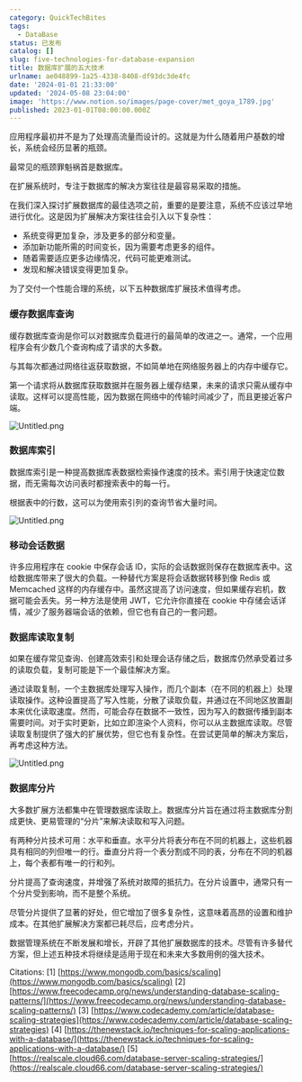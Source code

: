 ```yaml
---
category: QuickTechBites
tags:
  - DataBase
status: 已发布
catalog: []
slug: five-technologies-for-database-expansion
title: 数据库扩展的五大技术
urlname: ae048899-1a25-4338-8408-df93dc3de4fc
date: '2024-01-01 21:33:00'
updated: '2024-05-08 23:04:00'
image: 'https://www.notion.so/images/page-cover/met_goya_1789.jpg'
published: 2023-01-01T08:00:00.000Z
---
```


应用程序最初并不是为了处理高流量而设计的。这就是为什么随着用户基数的增长，系统会经历显著的瓶颈。


最常见的瓶颈罪魁祸首是数据库。


在扩展系统时，专注于数据库的解决方案往往是最容易采取的措施。


在我们深入探讨扩展数据库的最佳选项之前，重要的是要注意，系统不应该过早地进行优化。这是因为扩展解决方案往往会引入以下复杂性：

- 系统变得更加复杂，涉及更多的部分和变量。
- 添加新功能所需的时间变长，因为需要考虑更多的组件。
- 随着需要适应更多边缘情况，代码可能更难测试。
- 发现和解决错误变得更加复杂。

为了交付一个性能合理的系统，以下五种数据库扩展技术值得考虑。


### **缓存数据库查询**


缓存数据库查询是你可以对数据库负载进行的最简单的改进之一。通常，一个应用程序会有少数几个查询构成了请求的大多数。


与其每次都通过网络往返获取数据，不如简单地在网络服务器上的内存中缓存它。


第一个请求将从数据库获取数据并在服务器上缓存结果，未来的请求只需从缓存中读取。这样可以提高性能，因为数据在网络中的传输时间减少了，而且更接近客户端。


![Untitled.png](https://prod-files-secure.s3.us-west-2.amazonaws.com/5d24fe63-e567-4804-86f9-9fdc62e13082/90ccd300-8cb4-4392-a93f-76f7d0b7f352/Untitled.png?X-Amz-Algorithm=AWS4-HMAC-SHA256&X-Amz-Content-Sha256=UNSIGNED-PAYLOAD&X-Amz-Credential=ASIAZI2LB466WSC6ND7J%2F20250219%2Fus-west-2%2Fs3%2Faws4_request&X-Amz-Date=20250219T213244Z&X-Amz-Expires=3600&X-Amz-Security-Token=IQoJb3JpZ2luX2VjEIT%2F%2F%2F%2F%2F%2F%2F%2F%2F%2FwEaCXVzLXdlc3QtMiJHMEUCIQDxuylvumtFn9q6Y6qid35NWRP16U%2FUrlVbGnryak4YoQIgAwjreSRVvFRl5azYMhiQbcuqXofTAt0wpuCZjaXLwQ0qiAQIrf%2F%2F%2F%2F%2F%2F%2F%2F%2F%2FARAAGgw2Mzc0MjMxODM4MDUiDK2FTYGNjLOuZe59lSrcA2fdqzqnkwIiiXKSpeHch26vazhz%2BptpGXE0jRgbMERra6vIUAuoHwnvDbfPbiH1k1MqhwICVBk8GnxVpwqyFnFDvyXlc%2FaF6bIeP4FtI0aH4rGqEyZF5nDfyZZKZEK0qeaLgIiAH3PkhZOZaYf77iJUO5DvQkj6AuPek%2BOw1%2FsLTYJOhNR13fRrnCFGsoZBuExqw9z9iaYQop9dnUPIB41EmnPt6lKUQsW5TgRpf%2Bh%2B9RLEGBkGpCY9vTYDegiie9myoVihmy%2F85o51SdXN1Y9iNqPnx45UZeoxXyl8q9h7CdxpKwqTEzLboZaj00wIUIvI%2BV%2B55CrY8wagq6BnaZZi2bCMtlOv2KLH4l7tkwR852Nmzwrdfl06JGbyRTJVahNjY2iN8moq6tviezRT3yZkq%2F2NKuYkDddYDvmBg%2FtJVJHMdZTqrD8l7lpXKcHCmAoVaTu0puWoG4ZXD25HuQxdDimhWrjaT2EYvozjco%2BWfkUzTy%2FrdVJzOWzydgDteal%2B%2F%2BZCnkFLDh8NmtVwdXnQ%2FzNn5JgA4gl8z%2F7V8MMeQK1BKfyFA3KkN6GMrQeEDyTheGOVKX%2B54j3N3k0iaFo1iKUrgaHpL6nXWxNgjC6Vy%2F%2FOIit2vpOXM9VUMObu2L0GOqUBqYBBkM77KVj8CVGpvtrd1KJhfjm5C4iwQM2EfFoSSHKsEf4WdoktnhsGMnRs5TcV6X0QxJPU1usv4NB8EBFYMyf83xqHgKTpQ2Bvt%2FiVqWSN1OhSvKCZxuxX8%2FAJNiB%2BqZlMtkCDZlXg9o80gEQH45tz0UsnIADnMgjWxT0eY9%2Fj3arWwZth11dIeqxTukHofqhv7FTFWBIYGzOgMngMDLtDB8Jw&X-Amz-Signature=c7178b1842a2f1ab42c2b8bf6c6d34fbe0c6e426f39a8c0573d04691380f5081&X-Amz-SignedHeaders=host&x-id=GetObject)


### **数据库索引**


数据库索引是一种提高数据库表数据检索操作速度的技术。索引用于快速定位数据，而无需每次访问表时都搜索表中的每一行。


根据表中的行数，这可以为使用索引列的查询节省大量时间。


![Untitled.png](https://prod-files-secure.s3.us-west-2.amazonaws.com/5d24fe63-e567-4804-86f9-9fdc62e13082/d4109739-24f9-4adf-abd6-8eec0d12f3c8/Untitled.png?X-Amz-Algorithm=AWS4-HMAC-SHA256&X-Amz-Content-Sha256=UNSIGNED-PAYLOAD&X-Amz-Credential=ASIAZI2LB466WSC6ND7J%2F20250219%2Fus-west-2%2Fs3%2Faws4_request&X-Amz-Date=20250219T213244Z&X-Amz-Expires=3600&X-Amz-Security-Token=IQoJb3JpZ2luX2VjEIT%2F%2F%2F%2F%2F%2F%2F%2F%2F%2FwEaCXVzLXdlc3QtMiJHMEUCIQDxuylvumtFn9q6Y6qid35NWRP16U%2FUrlVbGnryak4YoQIgAwjreSRVvFRl5azYMhiQbcuqXofTAt0wpuCZjaXLwQ0qiAQIrf%2F%2F%2F%2F%2F%2F%2F%2F%2F%2FARAAGgw2Mzc0MjMxODM4MDUiDK2FTYGNjLOuZe59lSrcA2fdqzqnkwIiiXKSpeHch26vazhz%2BptpGXE0jRgbMERra6vIUAuoHwnvDbfPbiH1k1MqhwICVBk8GnxVpwqyFnFDvyXlc%2FaF6bIeP4FtI0aH4rGqEyZF5nDfyZZKZEK0qeaLgIiAH3PkhZOZaYf77iJUO5DvQkj6AuPek%2BOw1%2FsLTYJOhNR13fRrnCFGsoZBuExqw9z9iaYQop9dnUPIB41EmnPt6lKUQsW5TgRpf%2Bh%2B9RLEGBkGpCY9vTYDegiie9myoVihmy%2F85o51SdXN1Y9iNqPnx45UZeoxXyl8q9h7CdxpKwqTEzLboZaj00wIUIvI%2BV%2B55CrY8wagq6BnaZZi2bCMtlOv2KLH4l7tkwR852Nmzwrdfl06JGbyRTJVahNjY2iN8moq6tviezRT3yZkq%2F2NKuYkDddYDvmBg%2FtJVJHMdZTqrD8l7lpXKcHCmAoVaTu0puWoG4ZXD25HuQxdDimhWrjaT2EYvozjco%2BWfkUzTy%2FrdVJzOWzydgDteal%2B%2F%2BZCnkFLDh8NmtVwdXnQ%2FzNn5JgA4gl8z%2F7V8MMeQK1BKfyFA3KkN6GMrQeEDyTheGOVKX%2B54j3N3k0iaFo1iKUrgaHpL6nXWxNgjC6Vy%2F%2FOIit2vpOXM9VUMObu2L0GOqUBqYBBkM77KVj8CVGpvtrd1KJhfjm5C4iwQM2EfFoSSHKsEf4WdoktnhsGMnRs5TcV6X0QxJPU1usv4NB8EBFYMyf83xqHgKTpQ2Bvt%2FiVqWSN1OhSvKCZxuxX8%2FAJNiB%2BqZlMtkCDZlXg9o80gEQH45tz0UsnIADnMgjWxT0eY9%2Fj3arWwZth11dIeqxTukHofqhv7FTFWBIYGzOgMngMDLtDB8Jw&X-Amz-Signature=1c3bb7b731fa49048fab98e6033d78dda35f6123262dec51d89e5329dcbb48c0&X-Amz-SignedHeaders=host&x-id=GetObject)


### **移动会话数据**


许多应用程序在 cookie 中保存会话 ID，实际的会话数据则保存在数据库表中。这给数据库带来了很大的负载。一种替代方案是将会话数据转移到像 Redis 或 Memcached 这样的内存缓存中。虽然这提高了访问速度，但如果缓存宕机，数据可能会丢失。另一种方法是使用 JWT，它允许你直接在 cookie 中存储会话详情，减少了服务器端会话的依赖，但它也有自己的一套问题。


### **数据库读取复制**


如果在缓存常见查询、创建高效索引和处理会话存储之后，数据库仍然承受着过多的读取负载，复制可能是下一个最佳解决方案。


通过读取复制，一个主数据库处理写入操作，而几个副本（在不同的机器上）处理读取操作。这种设置提高了写入性能，分散了读取负载，并通过在不同地区放置副本来优化读取速度。然而，可能会存在数据不一致性，因为写入的数据传播到副本需要时间。对于实时更新，比如立即渲染个人资料，你可以从主数据库读取。尽管读取复制提供了强大的扩展优势，但它也有复杂性。在尝试更简单的解决方案后，再考虑这种方法。


![Untitled.png](https://prod-files-secure.s3.us-west-2.amazonaws.com/5d24fe63-e567-4804-86f9-9fdc62e13082/24928cbe-8502-42c3-8c51-57b72171cc67/Untitled.png?X-Amz-Algorithm=AWS4-HMAC-SHA256&X-Amz-Content-Sha256=UNSIGNED-PAYLOAD&X-Amz-Credential=ASIAZI2LB466WSC6ND7J%2F20250219%2Fus-west-2%2Fs3%2Faws4_request&X-Amz-Date=20250219T213244Z&X-Amz-Expires=3600&X-Amz-Security-Token=IQoJb3JpZ2luX2VjEIT%2F%2F%2F%2F%2F%2F%2F%2F%2F%2FwEaCXVzLXdlc3QtMiJHMEUCIQDxuylvumtFn9q6Y6qid35NWRP16U%2FUrlVbGnryak4YoQIgAwjreSRVvFRl5azYMhiQbcuqXofTAt0wpuCZjaXLwQ0qiAQIrf%2F%2F%2F%2F%2F%2F%2F%2F%2F%2FARAAGgw2Mzc0MjMxODM4MDUiDK2FTYGNjLOuZe59lSrcA2fdqzqnkwIiiXKSpeHch26vazhz%2BptpGXE0jRgbMERra6vIUAuoHwnvDbfPbiH1k1MqhwICVBk8GnxVpwqyFnFDvyXlc%2FaF6bIeP4FtI0aH4rGqEyZF5nDfyZZKZEK0qeaLgIiAH3PkhZOZaYf77iJUO5DvQkj6AuPek%2BOw1%2FsLTYJOhNR13fRrnCFGsoZBuExqw9z9iaYQop9dnUPIB41EmnPt6lKUQsW5TgRpf%2Bh%2B9RLEGBkGpCY9vTYDegiie9myoVihmy%2F85o51SdXN1Y9iNqPnx45UZeoxXyl8q9h7CdxpKwqTEzLboZaj00wIUIvI%2BV%2B55CrY8wagq6BnaZZi2bCMtlOv2KLH4l7tkwR852Nmzwrdfl06JGbyRTJVahNjY2iN8moq6tviezRT3yZkq%2F2NKuYkDddYDvmBg%2FtJVJHMdZTqrD8l7lpXKcHCmAoVaTu0puWoG4ZXD25HuQxdDimhWrjaT2EYvozjco%2BWfkUzTy%2FrdVJzOWzydgDteal%2B%2F%2BZCnkFLDh8NmtVwdXnQ%2FzNn5JgA4gl8z%2F7V8MMeQK1BKfyFA3KkN6GMrQeEDyTheGOVKX%2B54j3N3k0iaFo1iKUrgaHpL6nXWxNgjC6Vy%2F%2FOIit2vpOXM9VUMObu2L0GOqUBqYBBkM77KVj8CVGpvtrd1KJhfjm5C4iwQM2EfFoSSHKsEf4WdoktnhsGMnRs5TcV6X0QxJPU1usv4NB8EBFYMyf83xqHgKTpQ2Bvt%2FiVqWSN1OhSvKCZxuxX8%2FAJNiB%2BqZlMtkCDZlXg9o80gEQH45tz0UsnIADnMgjWxT0eY9%2Fj3arWwZth11dIeqxTukHofqhv7FTFWBIYGzOgMngMDLtDB8Jw&X-Amz-Signature=9aea814704a053945261651b5bab591f7312d8adb973fa0535635cead389011c&X-Amz-SignedHeaders=host&x-id=GetObject)


### **数据库分片**


大多数扩展方法都集中在管理数据库读取上。数据库分片旨在通过将主数据库分割成更快、更易管理的“分片”来解决读取和写入问题。


有两种分片技术可用：水平和垂直。水平分片将表分布在不同的机器上，这些机器具有相同的列但唯一的行。垂直分片将一个表分割成不同的表，分布在不同的机器上，每个表都有唯一的行和列。


分片提高了查询速度，并增强了系统对故障的抵抗力。在分片设置中，通常只有一个分片受到影响，而不是整个系统。


尽管分片提供了显著的好处，但它增加了很多复杂性，这意味着高昂的设置和维护成本。在其他扩展解决方案都已耗尽后，应考虑分片。


数据管理系统在不断发展和增长，开辟了其他扩展数据库的技术。尽管有许多替代方案，但上述五种技术将继续是适用于现在和未来大多数用例的强大技术。


Citations:
[1] [https://www.mongodb.com/basics/scaling](https://www.mongodb.com/basics/scaling)
[2] [https://www.freecodecamp.org/news/understanding-database-scaling-patterns/](https://www.freecodecamp.org/news/understanding-database-scaling-patterns/)
[3] [https://www.codecademy.com/article/database-scaling-strategies](https://www.codecademy.com/article/database-scaling-strategies)
[4] [https://thenewstack.io/techniques-for-scaling-applications-with-a-database/](https://thenewstack.io/techniques-for-scaling-applications-with-a-database/)
[5] [https://realscale.cloud66.com/database-server-scaling-strategies/](https://realscale.cloud66.com/database-server-scaling-strategies/)

